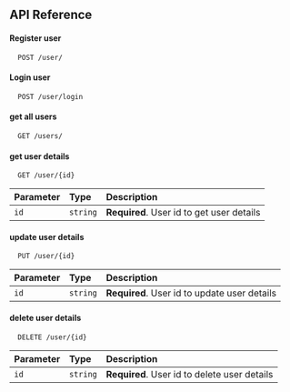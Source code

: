 
## API Reference

#### Register user

```http
  POST /user/
```

#### Login user

```http
  POST /user/login
```

#### get all users

```http
  GET /users/
```

#### get user details

```http
  GET /user/{id}
```

| Parameter | Type     | Description                       |
| :-------- | :------- | :-------------------------------- |
| `id`      | `string` | **Required**. User id to get user details |


#### update user details

```http
  PUT /user/{id}
```

| Parameter | Type     | Description                       |
| :-------- | :------- | :-------------------------------- |
| `id`      | `string` | **Required**. User id to update user details |

#### delete user details

```http
  DELETE /user/{id}
```

| Parameter | Type     | Description                       |
| :-------- | :------- | :-------------------------------- |
| `id`      | `string` | **Required**. User id to delete user details |



